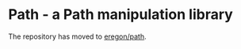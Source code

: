 # Path - a Path manipulation library

The repository has moved to [eregon/path](https://github.com/eregon/path).
